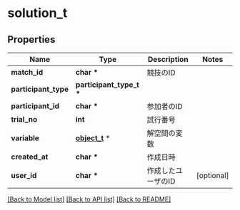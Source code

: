 # solution_t

## Properties
Name | Type | Description | Notes
------------ | ------------- | ------------- | -------------
**match_id** | **char \*** | 競技のID | 
**participant_type** | **participant_type_t \*** |  | 
**participant_id** | **char \*** | 参加者のID | 
**trial_no** | **int** | 試行番号 | 
**variable** | [**object_t**](.md) \* | 解空間の変数 | 
**created_at** | **char \*** | 作成日時 | 
**user_id** | **char \*** | 作成したユーザのID | [optional] 

[[Back to Model list]](../README.md#documentation-for-models) [[Back to API list]](../README.md#documentation-for-api-endpoints) [[Back to README]](../README.md)


